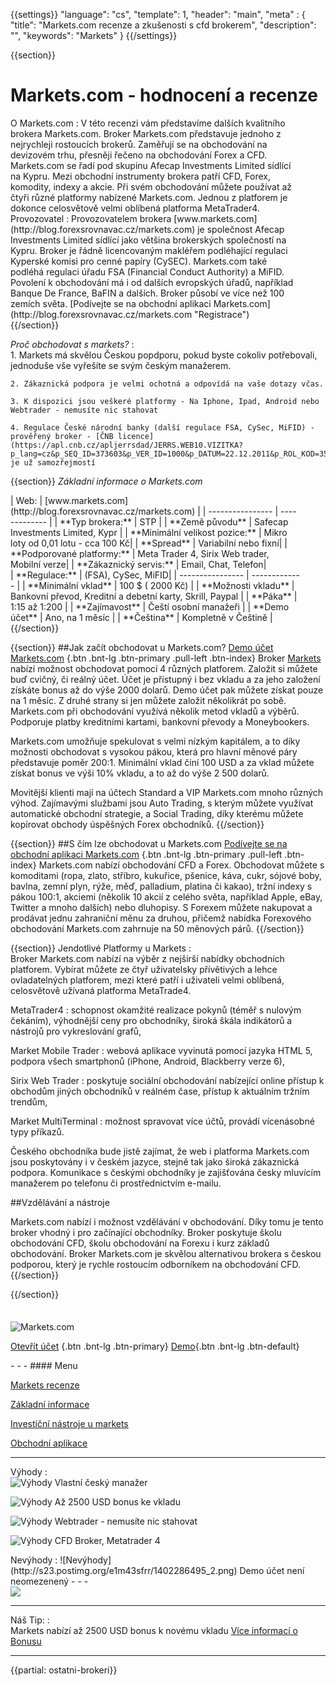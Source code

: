 {{settings}}
  "language": "cs",
  "template": 1,
  "header": "main",
  "meta" : {
    "title": "Markets.com recenze a zkušenosti s cfd brokerem",
    "description": "",
    "keywords": "Markets"
  }
{{/settings}}

<div class="row">
<div class="col-md-9" role="main" markdown="1">

{{section}}

# Markets.com - hodnocení a recenze
<div class="row" style="width:92%">
  <div class="col-md-6" markdown="1">
O Markets.com
:    
V této recenzi vám představíme dalších kvalitního brokera Markets.com. Broker Markets.com představuje jednoho z nejrychleji rostoucích brokerů. Zaměřují se na obchodování na devizovém trhu, přesněji řečeno na obchodování Forex a CFD. Markets.com se řadí pod skupinu Afecap Investments Limited sídlící na Kypru. Mezi obchodní instrumenty brokera patří CFD, Forex, komodity, indexy a akcie. Při svém obchodování můžete používat až čtyři různé platformy nabízené Markets.com. Jednou z platforem je dokonce celosvětově velmi oblíbená platforma MetaTrader4.
  </div>
  <div class="col-md-6" markdown="1">
Provozovatel
:    
Provozovatelem brokera [www.markets.com](http://blog.forexsrovnavac.cz/markets.com) je společnost Afecap Investments Limited sídlící jako většina brokerských společností na Kypru. Broker je řádně licencovaným makléřem podléhající regulaci Kyperské komisi pro cenné papíry (CySEC). Markets.com také podléhá regulaci úřadu FSA (Financial Conduct Authority) a MiFID. Povolení k obchodování má i od dalších evropských úřadů, například Banque De France, BaFIN a dalších. Broker působí ve více než 100 zemích světa.
[Podívejte se na obchodní aplikaci Markets.com](http://blog.forexsrovnavac.cz/markets.com "Registrace")

</div>
</div>
{{/section}}

*Proč obchodovat s markets?*
:    
    1. Markets má skvělou Českou popdporu, pokud byste cokoliv potřebovali, jednoduše vše vyřešíte se svým českým manažerem. 

    2. Zákaznická podpora je velmi ochotná a odpovídá na vaše dotazy včas.
    
    3. K dispozici jsou veškeré platformy - Na Iphone, Ipad, Android nebo Webtrader - nemusíte nic stahovat

    4. Regulace České národní banky (další regulace FSA, CySec, MiFID) - prověřený broker - [ČNB licence](https://apl.cnb.cz/apljerrsdad/JERRS.WEB10.VIZITKA?p_lang=cz&p_SEQ_ID=373603&p_VER_ID=1000&p_DATUM=22.12.2011&p_ROL_KOD=35) je už samozřejmostí

{{section}}
*Základní informace o Markets.com*
<div class="row" style="width:92%">
  <div class="col-md-6" markdown="1">
| Web:     |   [www.markets.com](http://blog.forexsrovnavac.cz/markets.com) |
| ---------------- | ------------- |
| **Typ brokera:**   | STP  |
| **Země původu**   | Safecap Investments Limited, Kypr  |
| **Minimální velikost pozice:** | Mikro loty od 0,01 lotu - cca 100 Kč|
| **Spread** | Variabilní nebo fixní|
| **Podporované platformy:**  | Meta Trader 4, Sirix Web trader, Mobilní verze|
| **Zákaznický servis:**  | Email, Chat, Telefon|
  </div>
  <div class="col-md-6" markdown="1">
| **Regulace:**  | (FSA), CySec, MiFID|
| ---------------- | ------------- |
| **Minimální vklad**  | 100 $ ( 2000 Kč) |
| **Možnosti vkladu**  | Bankovní převod, Kreditní a debetní karty, Skrill, Paypal |
| **Páka**  |  1:15 až 1:200 |
| **Zajímavost**  | Čeští osobní manažeři |
| **Demo účet**  | Ano, na 1 měsíc |
| **Čeština**  | Kompletně v Češtině |

</div>
</div>
{{/section}}

{{section}}
##Jak začít obchodovat u Markets.com?
[Demo účet Markets.com](http://blog.forexsrovnavac.cz/markets.com "Registrace") {.btn .bnt-lg .btn-primary .pull-left .btn-index}
Broker [Markets](http://blog.forexsrovnavac.cz/markets.com) nabízí možnost obchodovat pomocí 4 různých platforem. Založit si můžete buď cvičný, či reálný účet. Účet je přístupný i bez vkladu a za jeho založení získáte bonus až do výše 2000 dolarů. Demo účet pak můžete získat pouze na 1 měsíc. Z druhé strany si jen můžete založit několikrát po sobě. Markets.com při obchodování využívá několik metod vkladů a výběrů. Podporuje platby kreditními kartami, bankovní převody a Moneybookers. 

Markets.com umožňuje spekulovat s velmi nízkým kapitálem, a to díky možnosti obchodovat s vysokou pákou, která pro hlavní měnové páry představuje poměr 200:1. Minimální vklad činí 100 USD a za vklad můžete získat bonus ve výši 10% vkladu, a to až do výše 2 500 dolarů. 

Movitější klienti mají na účtech Standard a VIP Markets.com mnoho různých výhod. Zajímavými službami jsou Auto Trading, s kterým můžete využívat automatické obchodní strategie, a Social Trading, díky kterému můžete kopírovat obchody úspěšných Forex obchodníků.
{{/section}}

{{section}}
##S čím lze obchodovat u Markets.com
[Podívejte se na obchodní aplikaci Markets.com](http://blog.forexsrovnavac.cz/markets.com "Registrace") {.btn .bnt-lg .btn-primary .pull-left .btn-index}
Markets.com nabízí obchodování CFD a Forex. Obchodovat můžete s komoditami (ropa, zlato, stříbro, kukuřice, pšenice, káva, cukr, sójové boby, bavlna, zemní plyn, rýže, měď, palladium, platina či kakao), tržní indexy s pákou 100:1, akciemi (několik 10 akcií z celého světa, například Apple, eBay, Twitter a mnoho dalších) nebo dluhopisy.
S Forexem můžete nakupovat a prodávat jednu zahraniční měnu za druhou, přičemž nabídka Forexového obchodování Markets.com zahrnuje na 50 měnových párů.
{{/section}}

{{section}}
Jendotlivé Platformy u Markets
:   
Broker Markets.com nabízí na výběr z nejširší nabídky obchodních platforem. Vybírat můžete ze čtyř uživatelsky přívětivých a lehce ovladatelných platforem, mezi které patří i uživateli velmi oblíbená, celosvětově užívaná platforma MetaTrade4.

MetaTrader4
:    schopnost okamžité realizace pokynů (téměř s nulovým čekáním), výhodnější ceny pro obchodníky, široká škála indikátorů a nástrojů pro vykreslování grafů,

Market Mobile Trader
:    webová aplikace vyvinutá pomocí jazyka HTML 5, podpora všech smartphonů (iPhone, Android, Blackberry verze 6),

Sirix Web Trader
:   poskytuje sociální obchodování nabízející online přístup k obchodům jiných obchodníků v reálném čase, přístup k aktuálním tržním trendům,

Market MultiTerminal
:   možnost spravovat více účtů, provádí vícenásobné typy příkazů. 


Českého obchodníka bude jistě zajímat, že web i platforma Markets.com jsou poskytovány i v českém jazyce, stejně tak jako široká zákaznická podpora. Komunikace s českými obchodníky je zajišťována česky mluvícím manažerem po telefonu či prostřednictvím e-mailu.


##Vzdělávání a nástroje

Markets.com nabízí i možnost vzdělávání v obchodování. Díky tomu je tento broker vhodný i pro začínající obchodníky. Broker poskytuje školu obchodování CFD, školu obchodování na Forexu i kurz základů obchodování.
Broker Markets.com je skvělou alternativou brokera s českou podporou, který je rychle rostoucím odborníkem na obchodování CFD.
{{/section}}

{{/section}}



</div>
<div class="col-md-3" markdown="1">
<div class="well" markdown="1" style="margin-top: 2.5em">
  

![Markets.com](http://blog.forexsrovnavac.cz/wp-content/uploads/2014/10/markets-logo.jpg) 

[Otevřít účet](http://blog.forexsrovnavac.cz/markets.com "Registrace") {.btn .bnt-lg .btn-primary} [Demo](http://blog.forexsrovnavac.cz/markets.com "Demo účet"){.btn .bnt-lg .btn-default}
</div>
<div class="container-fluid" markdown="1">
- - -
#### Menu

[Markets recenze](http://forexsrovnavac.cz/markets-com-recenze#section-1)

[Základní informace](http://forexsrovnavac.cz/markets-com-recenze#section-2)

[Investiční nástroje u markets](http://forexsrovnavac.cz/markets-com-recenze#section-3)

[Obchodní aplikace](http://forexsrovnavac.cz/markets-com-recenze#section-4)

- - -
Výhody
:   
![Výhody](http://s28.postimg.org/lj87xfcyh/1402286470_1.png)     Vlastní český manažer

![Výhody](http://s28.postimg.org/lj87xfcyh/1402286470_1.png)     Až 2500 USD bonus ke vkladu

![Výhody](http://s28.postimg.org/lj87xfcyh/1402286470_1.png)     Webtrader - nemusíte nic stahovat

![Výhody](http://s28.postimg.org/lj87xfcyh/1402286470_1.png)     CFD Broker, Metatrader 4

</div>
<div class="container-fluid" markdown="1">
Nevýhody
:   
![Nevýhody](http://s23.postimg.org/e1m43sfrr/1402286495_2.png)     Demo účet není neomezenený
- - -
</div>
<div class="container-fluid" markdown="1">
<a href="http://blog.forexsrovnavac.cz/markets.com" alt="Demo účet" target="_blank">
 <img src="http://blog.forexsrovnavac.cz/wp-content/uploads/2014/10/informace.png" width="" height=""/>

</a>

- - -
Náš Tip:
:    
Markets nabízí až 2500 USD bonus k novému vkladu [Více informací o Bonusu](http://blog.forexsrovnavac.cz/markets.com)
- - -

</div>
</div>
</div>

{{partial: ostatni-brokeri}}